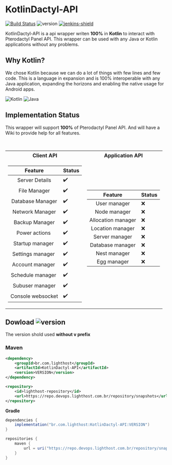 [version]: https://shields.io/maven-metadata/v?metadataUrl=https%3A%2F%2Frepo.devops.lighthost.com.br%2Frepository%2Fsnapshots%2Fbr%2Fcom%2Flighthost%2FKotlinDactyl-API%2Fmaven-metadata.xml&color=informational&label=latest
[jenkins]: https://jenkins.devops.lighthost.com.br/job/KotlinDactyl-API/
[jenkins-shield]: https://img.shields.io/badge/Download-Jenkins-orange.svg


# KotlinDactyl-API
[![Build Status](https://jenkins.devops.lighthost.com.br/buildStatus/icon?job=KotlinDactyl-API)](https://jenkins.devops.lighthost.com.br/job/KotlinDactyl-API/) ![version][] [ ![jenkins-shield][] ][jenkins]


KotlinDactyl-API is a api wrapper writen **100%** in **Kotlin** to interact with Pterodactyl Panel API.
This wrapper can be used with any Java or Kotlin applications without any problems.

## Why Kotlin?
We chose Kotlin because we can do a lot of things with few lines and few code. This is a language in
expansion and is 100% interoperable with any Java application, expanding the horizons and enabling the
native usage for Android apps.

![Kotlin](https://img.shields.io/badge/kotlin-%230095D5.svg?style=for-the-badge&logo=kotlin&logoColor=white) ![Java](https://img.shields.io/badge/java-%23ED8B00.svg?style=for-the-badge&logo=java&logoColor=white)

## Implementation Status
This wrapper will support **100%** of Pterodactyl Panel API.
And will have a Wiki to provide help for all features.

<br>

<table>
<tr><th>Client API </th><th>Application API</th></tr>
<tr><td>

Feature | Status |
:---:| ---
Server Details️| ✔️
File Manager️| ✔️
Database Manager️| ✔️
Network Manager️| ✔️
Backup Manager️| ✔️
Power actions ️| ✔️
Startup manager ️| ✔️
Settings manager ️| ✔️
Account manager ️| ✔️
Schedule manager ️| ✔️
Subuser manager️| ✔️
Console websocket️| ✔️

</td><td>

Feature | Status |
:---:| ---
User manager️|  ❌️️
Node manager️|  ❌️️
Allocation manager️|  ❌️️
Location manager️|  ❌️️
Server manager️|  ❌️️
Database manager️|  ❌️️
Nest manager️|  ❌️️
Egg manager️|  ❌️️
️

</td></tr> </table>

## Dowload ![version][]
The version shold used **without v prefix**




### Maven


```xml
<dependency>
    <groupId>br.com.lighthost</groupId>
    <artifactId>KotlinDactyl-API</artifactId>
    <version>VERSION</version>
</dependency>
```
```xml
<repository>
    <id>lighthost-repository</id>
    <url>https://repo.devops.lighthost.com.br/repository/snapshots</url>
</repository>
```

**Gradle**
```gradle
dependencies {
	implementation("br.com.lighthost:KotlinDactyl-API:VERSION")
}
```

```gradle
repositories {
	maven {
		url = uri("https://repo.devops.lighthost.com.br/repository/snapshots")
	}
}
```




